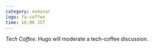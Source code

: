 ```yaml
---
category: seminar
logo: fa-coffee
time: 16:00 JST
---
```


*Tech Coffee.* Hugo will moderate a tech-coffee discussion. 
